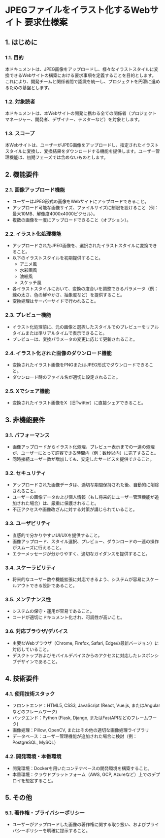 # JPEGファイルをイラスト化するWebサイト 要求仕様案

## 1. はじめに

### 1.1. 目的

本ドキュメントは、JPEG画像をアップロードし、様々なイラストスタイルに変換できるWebサイトの構築における要求事項を定義することを目的とします。これにより、開発チームと関係者間で認識を統一し、プロジェクトを円滑に進めるための基盤とします。

### 1.2. 対象読者

本ドキュメントは、本Webサイトの開発に携わる全ての関係者（プロジェクトマネージャー、開発者、デザイナー、テスターなど）を対象とします。

### 1.3. スコープ

本Webサイトは、ユーザーがJPEG画像をアップロードし、指定されたイラストスタイルに変換し、変換結果をダウンロードする機能を提供します。ユーザー管理機能は、初期フェーズでは含めないものとします。

## 2. 機能要件

### 2.1. 画像アップロード機能

- ユーザーはJPEG形式の画像をWebサイトにアップロードできること。
- アップロード可能な画像サイズ、ファイルサイズに制限を設けること（例：最大10MB、解像度4000x4000ピクセル）。
- 複数の画像を一度にアップロードできること（オプション）。

### 2.2. イラスト化処理機能

- アップロードされたJPEG画像を、選択されたイラストスタイルに変換できること。
- 以下のイラストスタイルを初期提供すること。
    - アニメ風
    - 水彩画風
    - 油絵風
    - スケッチ風
- 各イラストスタイルにおいて、変換の度合いを調整できるパラメータ（例：線の太さ、色の鮮やかさ、抽象度など）を提供すること。
- 変換処理はサーバーサイドで行われること。

### 2.3. プレビュー機能

- イラスト化処理前に、元の画像と選択したスタイルでのプレビューをリアルタイムまたは準リアルタイムで表示できること。
- プレビューは、変換パラメータの変更に応じて更新されること。

### 2.4. イラスト化された画像のダウンロード機能

- 変換されたイラスト画像をPNGまたはJPEG形式でダウンロードできること。
- ダウンロード時のファイル名が適切に設定されること。

### 2.5. Xでシェア機能

- 変換されたイラスト画像をX（旧Twitter）に直接シェアできること。


## 3. 非機能要件

### 3.1. パフォーマンス

- 画像アップロードからイラスト化処理、プレビュー表示までの一連の処理が、ユーザーにとって許容できる時間内（例：数秒以内）に完了すること。
- 同時接続ユーザー数が増加しても、安定したサービスを提供できること。

### 3.2. セキュリティ

- アップロードされた画像データは、適切な期間保持された後、自動的に削除されること。
- ユーザーの画像データおよび個人情報（もし将来的にユーザー管理機能が追加された場合）は、厳重に保護されること。
- 不正アクセスや画像改ざんに対する対策が講じられていること。

### 3.3. ユーザビリティ

- 直感的で分かりやすいUI/UXを提供すること。
- 画像アップロード、スタイル選択、プレビュー、ダウンロードの一連の操作がスムーズに行えること。
- エラーメッセージが分かりやすく、適切なガイダンスを提供すること。

### 3.4. スケーラビリティ

- 将来的なユーザー数や機能拡張に対応できるよう、システムが容易にスケールアウトできる設計であること。

### 3.5. メンテナンス性

- システムの保守・運用が容易であること。
- コードが適切にドキュメント化され、可読性が高いこと。

### 3.6. 対応ブラウザ/デバイス

- 主要なWebブラウザ（Chrome, Firefox, Safari, Edgeの最新バージョン）に対応していること。
- デスクトップおよびモバイルデバイスからのアクセスに対応したレスポンシブデザインであること。

## 4. 技術要件

### 4.1. 使用技術スタック

- フロントエンド：HTML5, CSS3, JavaScript (React, Vue.js, またはAngularなどのフレームワーク)
- バックエンド：Python (Flask, Django, またはFastAPIなどのフレームワーク)
- 画像処理：Pillow, OpenCV, またはその他の適切な画像処理ライブラリ
- データベース：ユーザー管理機能が追加された場合に検討（例：PostgreSQL, MySQL）

### 4.2. 開発環境・本番環境

- 開発環境：Dockerを用いたコンテナベースの開発環境を構築すること。
- 本番環境：クラウドプラットフォーム（AWS, GCP, Azureなど）上でのデプロイを想定すること。

## 5. その他

### 5.1. 著作権・プライバシーポリシー

- ユーザーがアップロードした画像の著作権に関する取り扱い、およびプライバシーポリシーを明確に提示すること。



